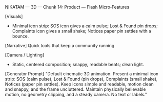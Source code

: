 NIKATAM — 3D — Chunk 14: Product — Flash Micro‑Features

[Visuals]
- Minimal icon strip: SOS icon gives a calm pulse; Lost & Found pin drops; Complaints icon gives a small shake; Notices paper pin settles with a bounce.

[Narrative]
Quick tools that keep a community running.

[Camera / Lighting]
- Static, centered composition; snappy, readable beats; clean light.

[Generator Prompt]
"Default cinematic 3D animation. Present a minimal icon strip: SOS (calm pulse), Lost & Found (pin drops), Complaints (small shake), Notices (paper pin settles). Keep icons simple and readable, motion clean and snappy, and the frame uncluttered. Maintain physically believable motion, no geometry clipping, and a steady camera. No text or labels."


